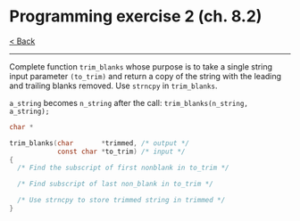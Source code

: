 # Programming exercise 2 (ch. 8.2)

[< Back](../README.md)

---

Complete function `trim_blanks` whose purpose is to take a single string input parameter `(to_trim)` and return a copy of the string with the leading and trailing blanks removed. Use `strncpy` in `trim_blanks`.

`a_string` becomes `n_string` after the call: `trim_blanks(n_string, a_string);`

```c
char *

trim_blanks(char       *trimmed, /* output */
            const char *to_trim) /* input */
{
  /* Find the subscript of first nonblank in to_trim */

  /* Find subscript of last non_blank in to_trim */

  /* Use strncpy to store trimmed string in trimmed */
}
```
